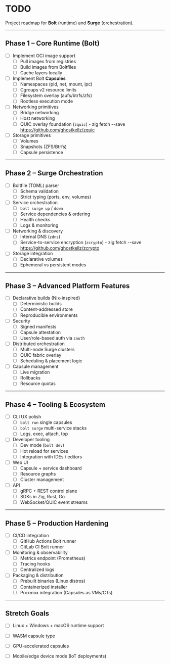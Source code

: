 # TODO

Project roadmap for **Bolt** (runtime) and **Surge** (orchestration).

---

## Phase 1 – Core Runtime (Bolt)
- [ ] Implement OCI image support
  - [ ] Pull images from registries
  - [ ] Build images from Boltfiles
  - [ ] Cache layers locally
- [ ] Implement Bolt **Capsules**
  - [ ] Namespaces (pid, net, mount, ipc)
  - [ ] Cgroups v2 resource limits
  - [ ] Filesystem overlay (aufs/btrfs/zfs)
  - [ ] Rootless execution mode
- [ ] Networking primitives
  - [ ] Bridge networking
  - [ ] Host networking
  - [ ] QUIC overlay foundation (`zquic`) - zig fetch --save https://github.com/ghostkellz/zquic
- [ ] Storage primitives
  - [ ] Volumes
  - [ ] Snapshots (ZFS/Btrfs)
  - [ ] Capsule persistence

---

## Phase 2 – Surge Orchestration
- [ ] Boltfile (TOML) parser
  - [ ] Schema validation
  - [ ] Strict typing (ports, env, volumes)
- [ ] Service orchestration
  - [ ] `bolt surge up` / `down`
  - [ ] Service dependencies & ordering
  - [ ] Health checks
  - [ ] Logs & monitoring
- [ ] Networking & discovery
  - [ ] Internal DNS (`zdns`)
  - [ ] Service-to-service encryption (`zcrypto`) - zig fetch --save https://github.com/ghostkellz/zcrypto
- [ ] Storage integration
  - [ ] Declarative volumes
  - [ ] Ephemeral vs persistent modes

---

## Phase 3 – Advanced Platform Features
- [ ] Declarative builds (Nix-inspired)
  - [ ] Deterministic builds
  - [ ] Content-addressed store
  - [ ] Reproducible environments
- [ ] Security
  - [ ] Signed manifests
  - [ ] Capsule attestation
  - [ ] User/role-based auth via `zauth`
- [ ] Distributed orchestration
  - [ ] Multi-node Surge clusters
  - [ ] QUIC fabric overlay
  - [ ] Scheduling & placement logic
- [ ] Capsule management
  - [ ] Live migration
  - [ ] Rollbacks
  - [ ] Resource quotas

---

## Phase 4 – Tooling & Ecosystem
- [ ] CLI UX polish
  - [ ] `bolt run` single capsules
  - [ ] `bolt surge` multi-service stacks
  - [ ] Logs, exec, attach, top
- [ ] Developer tooling
  - [ ] Dev mode (`bolt dev`)
  - [ ] Hot reload for services
  - [ ] Integration with IDEs / editors
- [ ] Web UI
  - [ ] Capsule + service dashboard
  - [ ] Resource graphs
  - [ ] Cluster management
- [ ] API
  - [ ] gRPC + REST control plane
  - [ ] SDKs in Zig, Rust, Go
  - [ ] WebSocket/QUIC event streams

---

## Phase 5 – Production Hardening
- [ ] CI/CD integration
  - [ ] GitHub Actions Bolt runner
  - [ ] GitLab CI Bolt runner
- [ ] Monitoring & observability
  - [ ] Metrics endpoint (Prometheus)
  - [ ] Tracing hooks
  - [ ] Centralized logs
- [ ] Packaging & distribution
  - [ ] Prebuilt binaries (Linux distros)
  - [ ] Containerized installer
  - [ ] Proxmox integration (Capsules as VMs/CTs)

---

## Stretch Goals
- [ ] Linux + Windows + macOS runtime support
- [ ] WASM capsule type
- [ ] GPU-accelerated capsules
- [ ] Mobile/edge device mode (IoT deployments)

